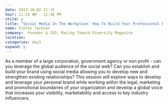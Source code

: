 ```yaml
---
date: 2013-10-02 11:15
hour: 11:15 AM - 12:30 PM
child: y
title: "Social Media In The Workplace: How To Build Your Professional Brand"
name: Fields Jackson
company:  Founder & CEO, Racing Toward Diversity Magazine
location: 
categories: day1
expand: y
---
```

As a member of a large corporation, government agency or non profit - can you leverage the global audience of the social web? Can you establish and build your brand using social media allowing you to develop new and strengthen existing relationships? This session will explore ways to develop and leverage your personal brand while working within the legal, marketing and promotional boundaries of your organization and develop a global voice that increases your visibility, marketability and access to key industry influencers.